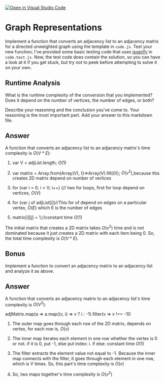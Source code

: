 [![Open in Visual Studio Code](https://classroom.github.com/assets/open-in-vscode-718a45dd9cf7e7f842a935f5ebbe5719a5e09af4491e668f4dbf3b35d5cca122.svg)](https://classroom.github.com/online_ide?assignment_repo_id=12338791&assignment_repo_type=AssignmentRepo)
# Graph Representations

Implement a function that converts an adjacency list to an adjacency matrix for
a directed unweighted graph using the template in `code.js`. Test your new
function; I've provided some basic testing code that uses
[jsverify](https://jsverify.github.io/) in `code.test.js`. Now, the test code
does contain the solution, so you can have a look at it if you get stuck, but
try not to peek before attempting to solve it on your own.

## Runtime Analysis

What is the runtime complexity of the conversion that you implemented? Does it
depend on the number of vertices, the number of edges, or both?

Describe your reasoning and the conclusion you've come to. Your reasoning is the
most important part. Add your answer to this markdown file.

## Answer
A function that converts an adjacency list to an adjacency matrix's time complexity is $O(V*E)$:

1. var V = adjList.length; $O(1)$

2. var matrix = Array.from(Array(V), ()=>Array(V).fill(0)); $O(v^2)$,because this creates 2D matrix depend on number of vertices

3. for (var i = 0; i < V; i++) {// two for loops, first for loop depend on vertices, $O(V)$

4. for (var j of adjList[i])//This for of depend on edges on a particular vertex, $O(E)$ which E is the number of edges

5. matrix[i][j] = 1;//constant time $O(1)$
   
The initial matrix that creates a 2D matrix takes $O(v^2)$ time and is not dominated because it just creates a 2D matrix with each item being 0.
So, the total time complexity is $O(V*E)$.

## Bonus

Implement a function to convert an adjacency matrix to an adjacency list and
analyze it as above.

## Answer
A function that converts an adjacency matrix to an adjacency list's time complexity is $O(V^2)$:

adjMatrix.map(a => a.map((v, i) => v ? i : -1).filter(v => v !== -1))

1. The outer map goes through each row of the 2D matrix, depends on vertex, for each row is, $O(v)$
   
2. The inner map iterates each element in one row whether the vertex is 0 or not. if it is 0, put -1, else put index: i. if else: constant time $O(1)$
   
3. The filter extracts the element value not equal to -1. Because the inner map connects with the filter, it goes through each element in one row, which is V times. So, this part's time complexity is $O(v)$
   
4. So, two maps together's time complexity is $O(v^2)$
